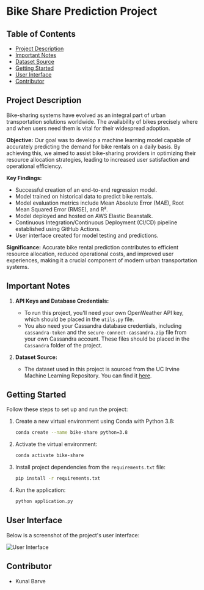 
# Bike Share Prediction Project

## Table of Contents
- [Project Description](#project-description)
- [Important Notes](#important-notes)
- [Dataset Source](#dataset-source)
- [Getting Started](#getting-started)
- [User Interface](#user-interface)
- [Contributor](#contributor)

## Project Description

Bike-sharing systems have evolved as an integral part of urban transportation solutions worldwide. The availability of bikes precisely where and when users need them is vital for their widespread adoption.

**Objective:** Our goal was to develop a machine learning model capable of accurately predicting the demand for bike rentals on a daily basis. By achieving this, we aimed to assist bike-sharing providers in optimizing their resource allocation strategies, leading to increased user satisfaction and operational efficiency.

**Key Findings:**
- Successful creation of an end-to-end regression model.
- Model trained on historical data to predict bike rentals.
- Model evaluation metrics include Mean Absolute Error (MAE), Root Mean Squared Error (RMSE), and R².
- Model deployed and hosted on AWS Elastic Beanstalk.
- Continuous Integration/Continuous Deployment (CI/CD) pipeline established using GitHub Actions.
- User interface created for model testing and predictions.

**Significance:** Accurate bike rental prediction contributes to efficient resource allocation, reduced operational costs, and improved user experiences, making it a crucial component of modern urban transportation systems.

## Important Notes

1. **API Keys and Database Credentials:**
   - To run this project, you'll need your own OpenWeather API key, which should be placed in the `utils.py` file.
   - You also need your Cassandra database credentials, including `cassandra-token` and the `secure-connect-cassandra.zip` file from your own Cassandra account. These files should be placed in the `Cassandra` folder of the project.

2. **Dataset Source:**
   - The dataset used in this project is sourced from the UC Irvine Machine Learning Repository. You can find it [here](https://archive.ics.uci.edu/ml/datasets/Bike+Sharing+Dataset).

## Getting Started

Follow these steps to set up and run the project:

1. Create a new virtual environment using Conda with Python 3.8:

   ```bash
   conda create --name bike-share python=3.8
   ```

2. Activate the virtual environment:

   ```bash
   conda activate bike-share
   ```

3. Install project dependencies from the `requirements.txt` file:

   ```bash
   pip install -r requirements.txt
   ```

4. Run the application:

   ```bash
   python application.py
   ```

## User Interface

Below is a screenshot of the project's user interface:

![User Interface](/path/to/screenshot.png)

## Contributor

- Kunal Barve
```
